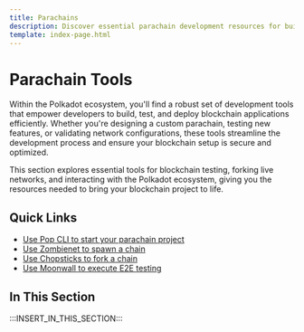 ```yaml
---
title: Parachains
description: Discover essential parachain development resources for building in the Polkadot ecosystem, highlighting tools to streamline your development process.
template: index-page.html
---
```


# Parachain Tools

Within the Polkadot ecosystem, you'll find a robust set of development tools that empower developers to build, test, and deploy blockchain applications efficiently. Whether you're designing a custom parachain, testing new features, or validating network configurations, these tools streamline the development process and ensure your blockchain setup is secure and optimized.

This section explores essential tools for blockchain testing, forking live networks, and interacting with the Polkadot ecosystem, giving you the resources needed to bring your blockchain project to life.

## Quick Links

- [Use Pop CLI to start your parachain project](/develop/toolkit/parachains/quickstart/pop-cli/)
- [Use Zombienet to spawn a chain](/develop/toolkit/parachains/spawn-chains/zombienet/get-started/)
- [Use Chopsticks to fork a chain](/develop/toolkit/parachains/fork-chains/chopsticks/get-started/)
- [Use Moonwall to execute E2E testing](/develop/toolkit/parachains/e2e-testing/moonwall/)

## In This Section

:::INSERT_IN_THIS_SECTION:::
